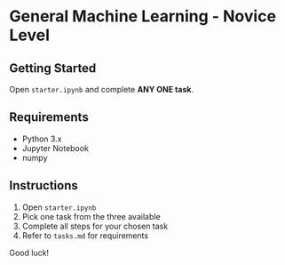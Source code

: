 # General Machine Learning - Novice Level

## Getting Started

Open `starter.ipynb` and complete **ANY ONE task**.

## Requirements

- Python 3.x
- Jupyter Notebook
- numpy

## Instructions

1. Open `starter.ipynb`
2. Pick one task from the three available
3. Complete all steps for your chosen task
4. Refer to `tasks.md` for requirements

Good luck!
